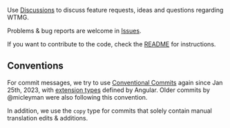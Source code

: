 Use [Discussions](https://github.com/WelcometoMyGarden/welcometomygarden/discussions) to discuss feature requests, ideas and questions regarding WTMG.

Problems & bug reports are welcome in [Issues](https://github.com/WelcometoMyGarden/welcometomygarden/issues).

If you want to contribute to the code, check the [README](https://github.com/WelcometoMyGarden/welcometomygarden) for instructions.

## Conventions

For commit messages, we try to use [Conventional Commits](https://www.conventionalcommits.org/en/v1.0.0/#specification) again since Jan 25th, 2023, with [extension types](https://github.com/angular/angular/blob/22b96b9/CONTRIBUTING.md#type) defined by Angular. Older commits by @micleyman were also following this convention.

In addition, we use the `copy` type for commits that solely contain manual translation edits & additions.
